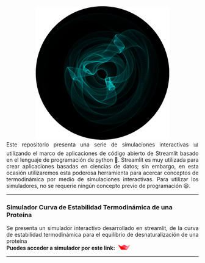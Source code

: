 <div align="center"><img src='https://github.com/wavallejol/streamlit/blob/main/GA7.png' width = "350" height = "350" /> </a></div> 

<div align="justify">Este repositorio presenta una serie de simulaciones interactivas 📊 utilizando el marco de aplicaciones de código abierto de Streamlit basado en el lenguaje de programación de python 🐍. Streamlit es muy utilizada para crear aplicaciones basadas en ciencias de datos; sin embargo, en esta ocasión utilizaremos esta poderosa herramienta para acercar conceptos de termodinámica por medio de simulaciones interactivas. Para utilizar los simuladores, no se requerie ningún concepto previo de programación 😆.</div>
   <hr size="4" width="100%" color="red"> 

<div <p><H3><b>Simulador Curva de Estabilidad Termodinámica de una Proteína</b></div> 
  <div align="justify">Se presenta un simulador interactivo desarrollado en streamlit, de la curva de estabilidad termodinámica para el equilibrio de desnaturalización de una proteína</div>
 <div <H4><b> Puedes acceder a simulador por este link: </b> <a href="https://share.streamlit.io/wavallejol/streamlit/main/protein.py"> <img src='https://github.com/wavallejol/streamlit/blob/main/icon.png'width = "40" height = "15" /> </a></div>
  <hr size="4" width="100%" color="red"> 
